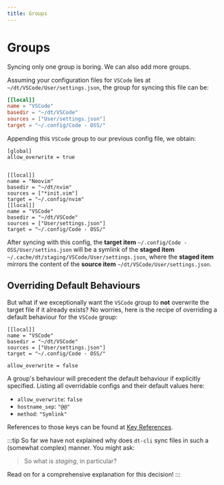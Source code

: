 ```yaml
---
title: Groups
---
```


# Groups

Syncing only one group is boring.  We can also add more groups.

Assuming your configuration files for `VSCode` lies at
`~/dt/VSCode/User/settings.json`, the group for syncing this file can be:

```toml
[[local]]
name = "VSCode"
basedir = "~/dt/VSCode"
sources = ["User/settings.json"]
target = "~/.config/Code - OSS/"
```

Appending this `VSCode` group to our previous config file, we obtain:

```toml{10-14}
[global]
allow_overwrite = true


[[local]]
name = "Neovim"
basedir = "~/dt/nvim"
sources = ["*init.vim"]
target = "~/.config/nvim"
[[local]]
name = "VSCode"
basedir = "~/dt/VSCode"
sources = ["User/settings.json"]
target = "~/.config/Code - OSS/"
```

After syncing with this config, the **target item** `~/.config/Code -
OSS/User/settins.json` will be a symlink of the **staged item**
`~/.cache/dt/staging/VSCode/User/settings.json`, where the **staged item**
mirrors the content of the **source item** `~/dt/VSCode/User/settings.json`.

## Overriding Default Behaviours

But what if we exceptionally want the `VSCode` group to **not** overwrite the
target file if it already exists?  No worries, here is the recipe of
overriding a default behaviour for the `VSCode` group:

```toml{6-7}
[[local]]
name = "VSCode"
basedir = "~/dt/VSCode"
sources = ["User/settings.json"]
target = "~/.config/Code - OSS/"

allow_overwrite = false
```

A group's behaviour will precedent the default behaviour if explicitly
specified.  Listing all overridable configs and their default values here:

- `allow_overwrite`: `false`
- `hostname_sep`: `"@@"`
- `method`: `"Symlink"`

References to those keys can be found at [Key
References](/config/key-references).

:::tip
So far we have not explained why does `dt-cli` sync files in such a (somewhat
complex) manner.  You might ask:

> So what is _staging_, in particular?

Read on for a comprehensive explanation for this decision!
:::
